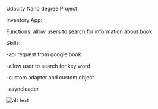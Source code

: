 Udacity Nano degree Project 

Inventory App:

Functions: allow users to search for information about book

Skills:
 
 -api request from google book
 
 -allow user to search for key word
 
 -custom adapter and custom object
 
 -asyncloader
 
 ![alt text](https://github.com/TanDatDo/Nanodegree-Project-BookSearching/blob/8e0e747bb014e8fe1a0b497846f7dd5860204b05/app/src/main/res/drawable/book_searching_app.png)

